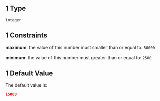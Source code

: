 ## 1 Type

`integer`

## 1 Constraints

**maximum**: the value of this number must smaller than or equal to: `50000`

**minimum**: the value of this number must greater than or equal to: `2500`

## 1 Default Value

The default value is:

```json
15000
```
